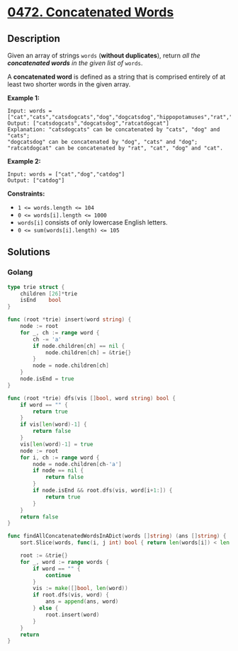 # [0472. Concatenated Words](https://leetcode-cn.com/problems/concatenated-words/)



## Description



Given an array of strings `words` (**without duplicates**), return *all the **concatenated words** in the given list of* `words`.

A **concatenated word** is defined as a string that is comprised entirely of at least two shorter words in the given array.

 

**Example 1:**

```
Input: words = ["cat","cats","catsdogcats","dog","dogcatsdog","hippopotamuses","rat","ratcatdogcat"]
Output: ["catsdogcats","dogcatsdog","ratcatdogcat"]
Explanation: "catsdogcats" can be concatenated by "cats", "dog" and "cats"; 
"dogcatsdog" can be concatenated by "dog", "cats" and "dog"; 
"ratcatdogcat" can be concatenated by "rat", "cat", "dog" and "cat".
```

**Example 2:**

```
Input: words = ["cat","dog","catdog"]
Output: ["catdog"]
```

 

**Constraints:**

- `1 <= words.length <= 104`
- `0 <= words[i].length <= 1000`
- `words[i]` consists of only lowercase English letters.
- `0 <= sum(words[i].length) <= 105`



## Solutions

### Golang

```go
type trie struct {
    children [26]*trie
    isEnd    bool
}

func (root *trie) insert(word string) {
    node := root
    for _, ch := range word {
        ch -= 'a'
        if node.children[ch] == nil {
            node.children[ch] = &trie{}
        }
        node = node.children[ch]
    }
    node.isEnd = true
}

func (root *trie) dfs(vis []bool, word string) bool {
    if word == "" {
        return true
    }
    if vis[len(word)-1] {
        return false
    }
    vis[len(word)-1] = true
    node := root
    for i, ch := range word {
        node = node.children[ch-'a']
        if node == nil {
            return false
        }
        if node.isEnd && root.dfs(vis, word[i+1:]) {
            return true
        }
    }
    return false
}

func findAllConcatenatedWordsInADict(words []string) (ans []string) {
    sort.Slice(words, func(i, j int) bool { return len(words[i]) < len(words[j]) })

    root := &trie{}
    for _, word := range words {
        if word == "" {
            continue
        }
        vis := make([]bool, len(word))
        if root.dfs(vis, word) {
            ans = append(ans, word)
        } else {
            root.insert(word)
        }
    }
    return
}
```

